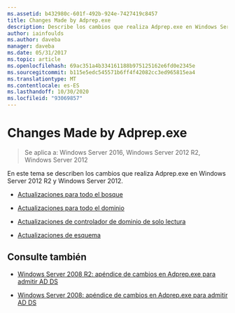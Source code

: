 ```yaml
---
ms.assetid: b432980c-601f-492b-924e-7427419c8457
title: Changes Made by Adprep.exe
description: Describe los cambios que realiza Adprep.exe en Windows Server 2012 R2 y Windows Server 2012
author: iainfoulds
ms.author: daveba
manager: daveba
ms.date: 05/31/2017
ms.topic: article
ms.openlocfilehash: 69ac351a4b334161188b975125162e6fd0e2345e
ms.sourcegitcommit: b115e5edc545571b6ff4f42082cc3ed965815ea4
ms.translationtype: MT
ms.contentlocale: es-ES
ms.lasthandoff: 10/30/2020
ms.locfileid: "93069857"
---
```

# <a name="changes-made-by-adprepexe"></a>Changes Made by Adprep.exe

> Se aplica a: Windows Server 2016, Windows Server 2012 R2, Windows Server 2012

En este tema se describen los cambios que realiza Adprep.exe en Windows Server 2012 R2 y Windows Server 2012.

- [Actualizaciones para todo el bosque](../../../ad-ds/deploy/RODC/Forest-Wide-Updates.md)

- [Actualizaciones para todo el dominio](../../../ad-ds/deploy/Domain-Wide-Updates.md)

- [Actualizaciones de controlador de dominio de solo lectura](../../../ad-ds/deploy/RODC/Read-Only-Domain-Controller-Updates.md)

- [Actualizaciones de esquema](../../../ad-ds/deploy/Schema-Updates.md)

## <a name="see-also"></a>Consulte también

- [Windows Server 2008 R2: apéndice de cambios en Adprep.exe para admitir AD DS](/previous-versions/windows/it-pro/windows-server-2008-R2-and-2008/dd378876(v=ws.10))

- [Windows Server 2008: apéndice de cambios en Adprep.exe para admitir AD DS](/previous-versions/windows/it-pro/windows-server-2008-R2-and-2008/cc770703(v=ws.10))
